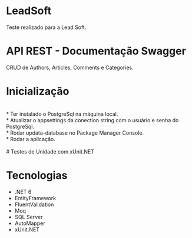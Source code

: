 # LeadSoft

Teste realizado para a Lead Soft.

# API REST - Documentação Swagger
CRUD de Authors, Articles, Comments e Categories. 
<br>
# Inicialização
<br>
* Ter instalado o PostgreSql na máquina local.
<br>
* Atualizar o appsettings da conection string com o usuário e senha do PostgreSql.
<br>
* Rodar updata-database no Package Manager Console.
<br>
* Rodar a aplicação.
<br>
<br>
# Testes de Unidade com xUnit.NET

# Tecnologias
* .NET 6
* EntityFramework
* FluentValidation
* Moq
* SQL Server
* AutoMapper
* xUnit.NET
